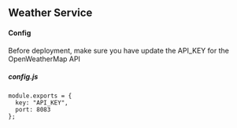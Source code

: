 ## Weather Service

#### Config
Before deployment, make sure you have update the API_KEY for the OpenWeatherMap API

##### config.js
```
module.exports = {
  key: "API_KEY",
  port: 8083
};
```